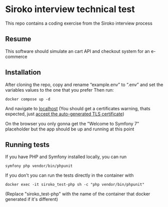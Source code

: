 # Siroko interview technical test

This repo contains a coding exercise from the Siroko interview process

## Resume

This software should simulate an cart API and checkout system for an e-commerce

## Installation

After cloning the repo, copy and rename “example.env” to “.env” and set the variables values to the one that you prefer
Then run:
```
docker compose up -d
```

And navigate to [localhost](https://localhost/) (You should get a certificates warning, thats expected, just [accept the auto-generated TLS certificate](https://stackoverflow.com/a/15076602/1352334))

On the browser you only gonna get the "Welcome to Symfony 7" placeholder but the app should be up and running at this point

## Running tests

If you have PHP and Symfony installed locally, you can run

```
symfony php vendor/bin/phpunit
```

If you don't you can run the tests directly in the container with

```
docker exec -it siroko_test-php sh -c "php vendor/bin/phpunit"
```

(Replace "siroko_test-php" with the name of the container that docker generated if it's different)
